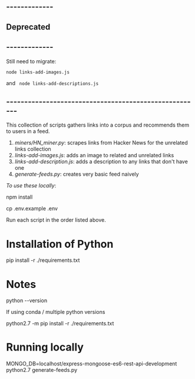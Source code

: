 ## -------------
## Deprecated 
## -------------
Still need to migrate:

```node links-add-images.js```

and
``` node links-add-descriptions.js```
## ------------------------------------------------------


This collection of scripts gathers links into a corpus and recommends them to users in a feed.

1. *miners/HN_miner.py*: scrapes links from Hacker News for the unrelated links collection
2. *links-add-images.js*: adds an image to related and unrelated links
3. *links-add-description.js*: adds a description to any links that don't have one
4. *generate-feeds.py*: creates very basic feed naively

*To use these locally*:

npm install

cp .env.example .env

Run each script in the order listed above.





# Installation of Python

pip install -r ./requirements.txt



# Notes

python --version

If using conda / multiple python versions



python2.7 -m pip install -r ./requirements.txt


# Running locally


 MONGO_DB=localhost/express-mongoose-es6-rest-api-development  python2.7 generate-feeds.py
